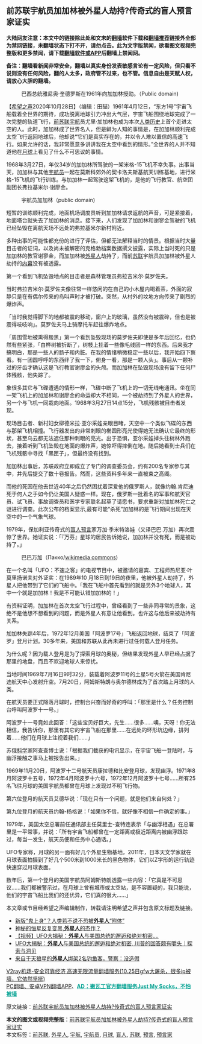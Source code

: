  <h2>前苏联宇航员加加林被外星人劫持?传奇式的盲人预言家证实</h2> <p class="notice"><b>大陆网友注意：本文中的链接除此处和文末的<a href="https://github.com/bannedbook/fanqiang" >翻墙</a>软件下载和<a href="https://github.com/killgcd/justmysocks/blob/master/README.md">翻墙推荐</a>链接外全部为禁网链接，未翻墙状态下打不开，请勿点击。此为文字版禁闻，欲看图文视频完整版和更多禁闻，请下载<a href="https://github.com/bannedbook/fanqiang">翻墙软件或APP</a>后翻墙上禁闻网。</p><p>备注：翻墙看新闻非常安全，翻墙以真实身份发表敏感言论有一定风险，但只看不说则没有任何风险，翻的人太多，政府管不过来，也不管。信息自由是天赋人权，请放心大胆的翻墙。</b></p>  <div class="entry"> <figure><figcaption>巴西总统雅尼奥·奎德罗斯在1961年向加加林授勋。（Public domain)</figcaption></figure> <p>【<span class='wp_keywordlink_affiliate'><a href="https://www.soundofhope.org" title="希望之声" target="_blank">希望之声</a></span>2020年10月28日】（编辑：田喆）1961年4月12日，“东方1号”宇宙飞船载着全世界的期待，成功脱离地球引力冲出大气层，宇宙飞船围绕地球完成了一次完整的轨道飞行，<a href="https://www.bannedbook.org/bnews/tag/%E5%89%8D%E8%8B%8F%E8%81%94/" class="st_tag internal_tag" rel="tag" title="标签 前苏联 下的日志">前苏联</a><a href="https://www.bannedbook.org/bnews/tag/%E5%AE%87%E8%88%AA/" class="st_tag internal_tag" rel="tag" title="标签 宇航 下的日志">宇航</a>员尤里·加加林也成为本次<span class='wp_keywordlink'><a href="https://www.bannedbook.org/forum3/topic1750.html" title="考古学禁区-被掩藏的人类历史" target="_blank">人类历史</a></span>上首个走进太空的人。此时，加加林成了世界名人，但是鲜为人知的事情是，在加加林顺利完成太空飞行返回地球后，他却说<strong>“</strong>它们是真实存在的，并以令人难以置信的高速飞行。如果允许的话，我非常愿意多讲讲我在太空中看到的情形。”全世界的人并不知道他在<a href="https://www.bannedbook.org/bnews/tag/%e6%9c%88%e7%90%83/" class="st_tag internal_tag" rel="tag" title="标签 月球 下的日志">月球</a>上看见了什么不可思议的事情。</p> <p>1968年3月27日，年仅34岁的加加林所驾驶的一架米格-15飞机不幸失事。出事当天，加加林与其他<a href="https://www.bannedbook.org/bnews/tag/%e5%ae%87%e8%88%aa%e5%91%98/" class="st_tag internal_tag" rel="tag" title="标签 宇航员 下的日志">宇航员</a>一起在莫斯科郊外的契卡洛夫斯基航天训练基地，进行米格-15飞机的飞行训练。与加加林一起驾驶这架飞机的，是他的飞行教官、航空团副团长弗拉基米尔·谢廖金。</p> <figure><figcaption>宇航员加加林（public domain)</figcaption></figure> <p>短暂的训练顺利完成，地面机场调度员听到加加林请求返航的声音，可是紧接着，地面塔台就失去了加加林的消息。接下来，人们发现了加加林和谢寥金驾驶的飞机已经坠毁在离航天场不远处的弗拉基米尔新村附近。</p> <p>多种出事的可能性都充份的进行了评估，但都无法解释当时的情景。根据当时大量目击者的证词，以及尚未被解密的克格勃档案数据撰文披露，实际上当时死的只是加加林的教官谢寥金，而加加林被<a href="https://www.bannedbook.org/bnews/tag/%e5%a4%96%e6%98%9f%e4%ba%ba/" class="st_tag internal_tag" rel="tag" title="标签 外星人 下的日志">外星人</a>劫持了，而前<a href="https://www.bannedbook.org/bnews/tag/%E8%8B%8F%E8%81%94/" class="st_tag internal_tag" rel="tag" title="标签 苏联 下的日志">苏联</a>宇航员加加林被外星人劫持的<span class='wp_keywordlink_affiliate'><a href="https://www.bannedbook.org/bnews/ccpdope/" title="中共高层内幕" target="_blank">内幕</a></span>没有被透露。</p> <p>第一个看到飞机坠毁地点的目击者是森林管理员弗拉吉米尔·莫罗佐夫。</p> <p>当时弗拉吉米尔·莫罗佐夫像往常一样悠闲的在自己的小木屋内喝着茶，外面的寂静只是在有偶尔传来的鸟叫声时才被打破。突然，从村外的坟地方向传来了剧烈的爆炸声。</p> <p>「当时我觉得脚下的地都被震的移动，窗户上的玻璃，虽然没有被震碎，但也是被震得吱吱响」。莫罗佐夫马上骑摩托车赶往爆炸地点。</p>  <p>「周围雪地被熏得黢黑」第一个看到坠毁现场的莫罗佐夫即使是多年后回忆，也仍然有些紧张，「白桦树被折断了，树枝上挂着一些像毛线团一样的东西。后来我才搞明白，那是一些人的肠子和内脏。在我的情绪稍微稳定一些以后，我开始四下察看。有一团圆呼呼的东西绊了我一下，俯身一看，那是一颗人头」。事后从一颗补过的牙齿才确认这是飞行教官谢廖金的头颅。而加加林在坠毁现场没有留下任何尸体残骸，他失踪了。</p> <p>象很多其它与飞碟遭遇的情形一样，飞碟中断了飞机上的一切无线电通讯。坐在同一架飞机上的加加林和谢廖金的命运却大不相同，一个被劫持到了外星人的世界，另一个与飞机一同栽向地面。1968年3月27日14点15分，飞机残骸被目击者发现。</p> <p>现场目击者、新村妇女柳德米拉·亚尔采娃亲眼目睹，天空中一个类似飞碟的东西与那架飞机相撞。飞行器发出的非常刺眼的椭圆形亮光使得她无法确认它最终的形状，甚至乌云都无法遮住那种刺眼的亮光。出于恐惧，亚尔采娃掉头往树林外跑去，接着听到飞机坠毁在地面的爆炸声，她惊吓得摔倒在地。随后她看到士兵们在飞机残骸中寻找「黑匣子」，但最终没有找到。</p> <p>加加林出事后，苏联政府立即成立了专门的调查委员会，约有200名专家参与其中，并先后提交了数十卷报告。然而，这些资料多年来一直被束之高阁。</p> <p>而他的死因在他去世近40年之后仍然困扰着深爱他的俄罗斯人，就像约翰.肯尼迪死于何人之手如今仍让美国人疑惑一样。现在，俄罗斯一批着名的军事和航天官员、试飞员、事故调查员和医学专家联名起草了请愿书，要求重新对加加林死亡之谜进行调查。此次公布的档案显示,最有可能“杀死”加加林的是飞行期间出现在天空中的一个气象气球。</p> <p>1979年，保加利亚传奇式的<a href="https://www.bannedbook.org/bnews/tag/%e7%9b%b2%e4%ba%ba/" class="st_tag internal_tag" rel="tag" title="标签 盲人 下的日志">盲人</a><span class='wp_keywordlink'><a href="https://www.bannedbook.org/forum5/" title="预言玄学禁书下载" rel="nofollow">预言</a></span>家万加·季米特洛娃（又译巴巴.万加）再次震惊了世界。她证实说：「『万芬』星球的居民告诉她说，加加林并没有死，而是被劫持了。」</p> <figure><figcaption>巴巴万加（Пакко/<a target="_blank" href="https://creativecommons.org/licenses/by-sa/3.0/deed.en">wikimedia commons</a>)</figcaption></figure> <p>在一个名叫「UFO：不速之客」的电视节目中，被邀请的嘉宾、工程师热尼亚·叶莫里扬诺夫对外证实：在1989年10 月18日到19日的夜里，他被外星人劫持了，外星人把他带到了它们的飞船中。「我在飞船中首先看到的就是另外3个地球人，其中一个就是加加林！我是不可能认错加加林的！」</p>  <p>有资料证明，加加林在首次太空飞行过程中，曾经看到了一些非同寻常的景象，这绝不是他想不想看到的问题，而是外星人有意让他看到。也许这与他后来被劫持有关系。</p> <p>加加林失踪4年后，1972年12月美国「阿波罗17号」飞船返回地球，结束了「阿波罗」登月计划。30多年来，美国和苏联从此再未进行过任何载人登月任务。</p> <p>为什么呢？因为载人登月是为了探索月球的奥秘，但结果发现外星人早已经占据了那里的地盘，而且不欢迎地球人来惊扰。</p> <p>当地时间1969年7月16日9时32分，装载着阿波罗11号的土星5号火箭在美国肯尼迪航天中心发射升空。7月20日，阿姆斯特朗与奥尔德林成为了首次踏上月球的人类。</p> <p>在航天员要正式降落月球时，控制台兴奋而好奇的呼叫：「那里是什么？任务控制台呼叫阿波罗十一号。」</p> <p>阿波罗十一号竟如此回答：「这些宝贝好巨大，先生……很多……噢，天呀！你无法相信，我告诉你，那里有其它的宇宙飞船在那里……在远处的环形坑边缘，排列着……他们在月球上注视着我们……」</p> <p>苏俄<span class='wp_keywordlink'><a href="https://www.bannedbook.org/forum11/topic309.html" title="禁片：“科学”的棍子" target="_blank">科学</a></span>家阿查查博士说：「根据我们截获的电讯显示，在宇宙飞船一登陆时，与幽浮接触之事马上被报告出来。」</p>  <p>1969年11月20日，阿波罗十二号航天员康拉德和比安登月球，发现幽浮。1971年8月阿波罗十五号，1972年4月阿波罗十六号，1972年12月阿波罗十七号……所有25名飞往月球的美国宇航员都曾在月球上发现过不明飞行物。</p> <p>第六位登月的航天员艾德华说：「现在只有一个问题，就是他们来自何处？」</p> <p>第九位登月的航天员约翰-杨格说：「如果你不信，就好像不相信一件确定的事。」</p> <p>1979年，美国太空总署前任通讯部主任莫里士-查特连表示「与幽浮相遇」在总署里是一平常事，并说：「所有宇宙飞船都曾在一定距离或极近距离内被幽浮跟踪过，每当一发生，航天员便和任务中心通话。」</p> <p>UFO专家称，月球的另一面有好几个外星生物基地，2011年，日本天文学家就在月球表面拍摄到了好几个500米到1000米长的黑色物体，它们以Z字形的运行轨迹快速穿过月球表面。</p> <p>数年后，第一个登月的美国宇航员阿姆斯特朗透露一些内容：「它真是不可思议……我们都被警示过，在月球上曾有城市或太空站，是不容置疑的，我只能说，他们的宇宙飞船比我们的还优异，它们真的很大……」</p> <p></p>  <p>本文章或节目经希望之声编辑制作，转载请注明希望之声并包含原文标题及链接。</p> <ul class='op-related-articles' title='相关阅读'> <li><a href='https://www.bannedbook.org/bnews/lifebaike/20201029/1422009.html' target='_blank'>新版“鬼上身”？人类若不说不恐被<b>外星人</b>“附体”</a></li> <li><a href='https://www.bannedbook.org/bnews/comments/20201027/1420782.html' target='_blank'>神秘的恒星反复变黑,<b>外星人</b>的杰作？</a></li> <li><a href='https://www.bannedbook.org/bnews/comments/20201025/1419925.html' target='_blank'>【视频】UFO大揭秘：<b>外星人</b>与美国总统的邂逅和绝对机密....</a></li> <li><a href='https://www.bannedbook.org/bnews/bannedvideo/20201025/1419914.html' target='_blank'>UFO大揭秘：<b>外星人</b>与美国总统的邂逅和绝对机密, 川普的回答颇有嚼头｜探索与洞见</a></li> <li><a href='https://www.bannedbook.org/bnews/comments/20201022/1418057.html' target='_blank'>来自于天狼星的<b>外星人</b>绑架2名钓鱼客，警察：没造假</a></li> </ul> <p class="texttj"> <a href="https://www.bannedbook.org/forum23/topic22702.html" target="_blank">V2ray机场-安全可靠经济 高速无限流量翻墙服务(10.25日gfw大屠杀，很多ip被墙，它依然坚挺)</a><br/> <a href="https://github.com/bannedbook/fanqiang/wiki/%E7%A6%81%E9%97%BB%E7%BD%91%E5%AE%89%E5%8D%93%E7%BF%BB%E5%A2%99%E6%96%B0%E9%97%BBAPP" target="_blank">PC翻墙、安卓VPN翻墙APP</a>、<span onclick="window.open('https://github.com/killgcd/justmysocks/blob/master/README.md')" style="font-weight:bold;color:#00A191;cursor:pointer;text-decoration:underline;outline:none">AD：搬瓦工官方翻墙服务Just My Socks，不怕被墙</span></p><p>原文链接：<a class="src_link"  href="https://www.soundofhope.org/post/436567" target="_blank">前苏联宇航员加加林被外星人劫持?传奇式的盲人预言家证实</a></p><a name='sharetosocial'></a>       <div><b>本文的图文或视频完整版</b>：<a href='https://www.bannedbook.org/bnews/comments/20201029/1422071.html'>前苏联宇航员加加林被外星人劫持?传奇式的盲人预言家证实</a></div>  </div><!--END ENTRY--> <div class="postfooter"> <div>本文标签：<a href="https://www.bannedbook.org/bnews/tag/%E5%89%8D%E8%8B%8F%E8%81%94/" rel="tag">前苏联</a>, <a href="https://www.bannedbook.org/bnews/tag/%e5%a4%96%e6%98%9f%e4%ba%ba/" rel="tag">外星人</a>, <a href="https://www.bannedbook.org/bnews/tag/%E5%AE%87%E8%88%AA/" rel="tag">宇航</a>, <a href="https://www.bannedbook.org/bnews/tag/%e5%ae%87%e8%88%aa%e5%91%98/" rel="tag">宇航员</a>, <a href="https://www.bannedbook.org/bnews/tag/%e6%9c%88%e7%90%83/" rel="tag">月球</a>, <a href="https://www.bannedbook.org/bnews/tag/%e7%9b%b2%e4%ba%ba/" rel="tag">盲人</a>, <a href="https://www.bannedbook.org/bnews/tag/%E8%8B%8F%E8%81%94/" rel="tag">苏联</a>, <a href="https://www.bannedbook.org/bnews/tag/%e9%a2%84%e8%a8%80/" rel="tag">预言</a>, <a href="https://www.bannedbook.org/bnews/tag/%e9%a2%84%e8%a8%80%e5%ae%b6/" rel="tag">预言家</a></div>  </div><!--END POSTFOOTER--> 